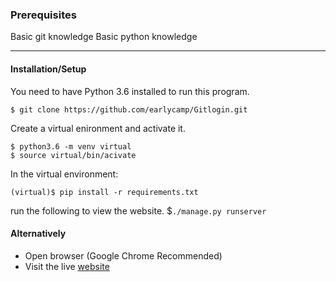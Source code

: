 ### Prerequisites
Basic git knowledge
Basic python knowledge

----------------

#### Installation/Setup
You need to have Python 3.6 installed to run this program.

`$ git clone https://github.com/earlycamp/Gitlogin.git`<br />

Create a virtual enironment and activate it.

`$ python3.6 -m venv virtual`<br />
`$ source virtual/bin/acivate`<br />

In the virtual environment:

`(virtual)$ pip install -r requirements.txt` <br/>

run the following to view the website.
 $`./manage.py runserver`


#### Alternatively
* Open browser (Google Chrome Recommended)
* Visit the live [website](https://pagegit.herokuapp.com/)
